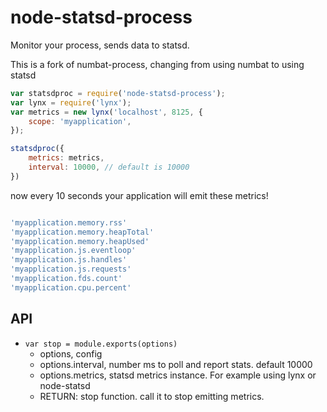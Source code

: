 # node-statsd-process
Monitor your process, sends data to statsd.

This is a fork of numbat-process, changing from using numbat to using statsd

```js
var statsdproc = require('node-statsd-process');
var lynx = require('lynx');
var metrics = new lynx('localhost', 8125, {
    scope: 'myapplication',
});

statsdproc({
    metrics: metrics,
    interval: 10000, // default is 10000
})

```

now every 10 seconds your application will emit these metrics!

```js

'myapplication.memory.rss'
'myapplication.memory.heapTotal'
'myapplication.memory.heapUsed'
'myapplication.js.eventloop'
'myapplication.js.handles'
'myapplication.js.requests'
'myapplication.fds.count'
'myapplication.cpu.percent'

```

## API

- `var stop = module.exports(options)`
  - options, config
  - options.interval, number ms to poll and report stats. default 10000
  - options.metrics, statsd metrics instance. For example using lynx or node-statsd
  - RETURN: stop function. call it to stop emitting metrics.

